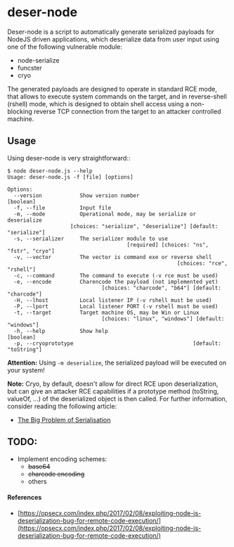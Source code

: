 # deser-node

Deser-node is a script to automatically generate serialized payloads for NodeJS driven applications, which deserialize data from user input using one of the following vulnerable module:

* node-serialize
* funcster
* cryo

The generated payloads are designed to operate in standard RCE mode, that allows to execute system commands on the target, and in reverse-shell (rshell) mode, which is designed to obtain shell access using a non-blocking reverse TCP connection from the target to an attacker controlled machine.

## Usage

Using deser-node is very straightforward::

```
$ node deser-node.js --help
Usage: deser-node.js -f [file] [options]

Options:
  --version            Show version number                             [boolean]
  -f, --file           Input file
  -m, --mode           Operational mode, may be serialize or deserialize
                    [choices: "serialize", "deserialize"] [default: "serialize"]
  -s, --serializer     The serializer module to use
                                      [required] [choices: "ns", "fstr", "cryo"]
  -v, --vector         The vector is command exe or reverse shell
                                                      [choices: "rce", "rshell"]
  -c, --command        The command to execute (-v rce must be used)
  -e, --encode         Charencode the payload (not implemented yet)
                              [choices: "charcode", "b64"] [default: "charcode"]
  -H, --lhost          Local listener IP (-v rshell must be used)
  -P, --lport          Local listener PORT (-v rshell must be used)
  -t, --target         Target machine OS, may be Win or Linux
                              [choices: "linux", "windows"] [default: "windows"]
  -h, --help           Show help                                       [boolean]
  -p, --cryoprototype                                      [default: "toString"]
```

**Attention:** Using `-m deserialize`, the serialized payload will be executed on your system!

**Note:** Cryo, by default, doesn't allow for direct RCE upon deserialization, but can give an attacker RCE capabilities if a prototype method (toString, valueOf, ...) of the deserialized object is then called. For further information, consider reading the following article:

* [The Big Problem of Serialisation](https://klezvirus.github.io/The_Big_Problem_of_Serialisation/)

## TODO:

* Implement encoding schemes:
    - ~~base64~~
    - ~~charcode encoding~~
    - others

#### References

* [https://opsecx.com/index.php/2017/02/08/exploiting-node-js-deserialization-bug-for-remote-code-execution/](https://opsecx.com/index.php/2017/02/08/exploiting-node-js-deserialization-bug-for-remote-code-execution/)